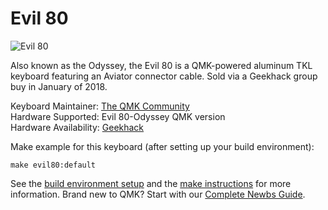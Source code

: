 # Evil 80

![Evil 80](https://i.imgur.com/f5dKuML.jpg)

Also known as the Odyssey, the Evil 80 is a QMK-powered aluminum TKL keyboard featuring an Aviator connector cable. Sold via a Geekhack group buy in January of 2018.

Keyboard Maintainer: [The QMK Community](https://github.com/qmk)  
Hardware Supported: Evil 80-Odyssey QMK version  
Hardware Availability: [Geekhack](https://geekhack.org/index.php?topic=93434.0)

Make example for this keyboard (after setting up your build environment):

    make evil80:default

See the [build environment setup](https://docs.qmk.fm/#/getting_started_build_tools) and the [make instructions](https://docs.qmk.fm/#/getting_started_make_guide) for more information. Brand new to QMK? Start with our [Complete Newbs Guide](https://docs.qmk.fm/#/newbs).
